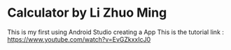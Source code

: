 # Calculator by Li Zhuo Ming
This is my first using Android Studio creating a App
This is the tutorial link : https://www.youtube.com/watch?v=EvGZkxxIcJ0
